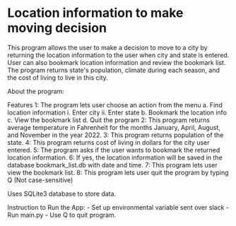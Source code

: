 # Location information to make moving decision

This program allows the user to make a decision to move to a city by returning the location information to the user
when city and state is entered. User can also bookmark location information and review the bookmark list.
The program returns state's population, climate during each season, and the cost of living to live in this city.

About the program:

Features
1: The program lets user choose an action from the menu
    a. Find location information
        i. Enter city
        ii. Enter state
    b. Bookmark the location info
    c. View the bookmark list
    d. Quit the program
2: This program returns average temperature in Fahrenheit for the months January, April, August, and November in the year 2022.
3: This program returns population of the state.
4: This program returns cost of living in dollars for the city user entered.
5: The program asks if the user wants to bookmark the returned location information. 
6: If yes, the location information will be saved in the database bookmark_list.db with date and time.
7: This program lets user view the bookmark list.
8: This program lets user quit the program by typing Q (Not case-sensitive)


Uses SQLite3 database to store data.

Instruction to Run the App:
    - Set up environmental variable sent over slack
    - Run main.py
    - Use Q to quit program.